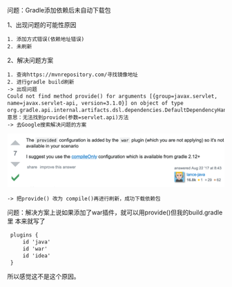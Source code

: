 问题：Gradle添加依赖后未自动下载包
    
1、出现问题的可能性原因
    
    1. 添加方式错误(依赖地址错误)
    2. 未刷新
    
2、解决问题方案
    
    1. 查询https://mvnrepository.com/寻找镜像地址
    2. 进行gradle build刷新 
    -> 出现问题
    Could not find method provide() for arguments [{group=javax.servlet, name=javax.servlet-api, version=3.1.0}] on object of type org.gradle.api.internal.artifacts.dsl.dependencies.DefaultDependencyHandler.
    意思：无法找到provide(参数=servlet.api)方法
    -> 去Google搜索解决问题的方案
![](gradle_problem.png)
    
    -> 把provide() 改为 compile()再进行刷新，成功下载依赖包
    
问题：解决方案上说如果添加了war插件，就可以用provide()但我的build.gradle里
本来就写了

     plugins {
         id 'java'
         id 'war'
         id 'idea'
     }
     
所以感觉这不是这个原因。
